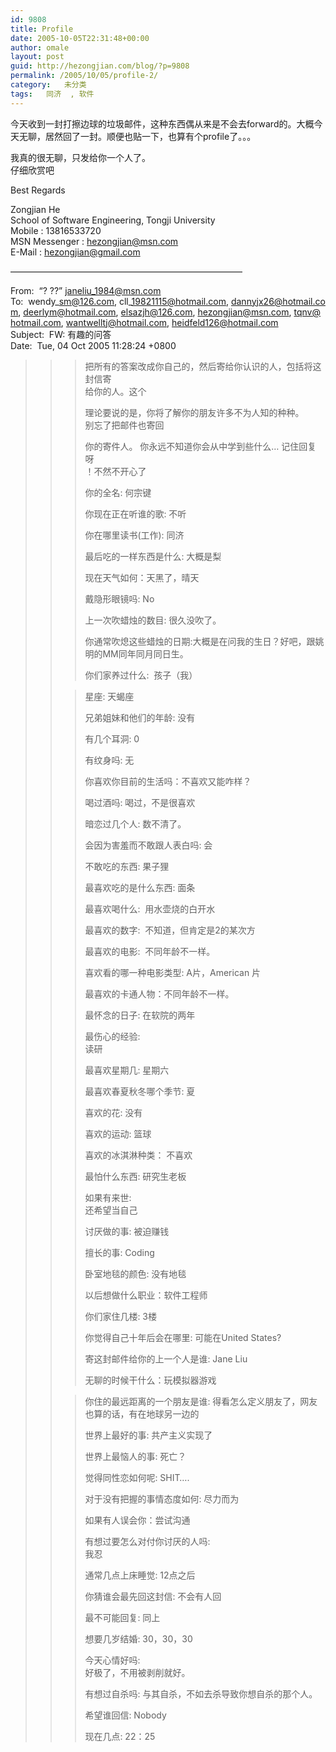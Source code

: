 ```yaml
---
id: 9808
title: Profile
date: 2005-10-05T22:31:48+00:00
author: omale
layout: post
guid: http://hezongjian.com/blog/?p=9808
permalink: /2005/10/05/profile-2/
category:   未分类
tags:   同济  , 软件
---
```

今天收到一封打擦边球的垃圾邮件，这种东西偶从来是不会去forward的。大概今天无聊，居然回了一封。顺便也贴一下，也算有个profile了。。。

我真的很无聊，只发给你一个人了。  
仔细欣赏吧

Best&nbsp;Regards&nbsp;

Zongjian&nbsp;He&nbsp;  
School&nbsp;of&nbsp;Software&nbsp;Engineering,&nbsp;Tongji&nbsp;University&nbsp;  
Mobile&nbsp;:&nbsp;13816533720&nbsp;  
MSN&nbsp;Messenger&nbsp;:&nbsp;hezongjian@msn.com&nbsp;  
E-Mail&nbsp;:&nbsp;hezongjian@gmail.com&nbsp;

&#8212;&#8212;&#8212;&#8212;&#8212;&#8212;&#8212;&#8212;&#8212;&#8212;&#8212;&#8212;&#8212;&#8212;&#8212;&#8212;&#8212;&#8212;&#8212;&#8212;&#8212;&#8212;&#8212;&#8212;&#8212;&#8212;&#8211;

From:&nbsp;&nbsp;&#8220;?&nbsp;??&#8221;&nbsp;<janeliu_1984@msn.com>  
To:&nbsp;&nbsp;wendy\_sm@126.com,&nbsp;cll\_19821115@hotmail.com,&nbsp;dannyjx26@hotmail.com,&nbsp;deerlym@hotmail.com,&nbsp;elsazjh@126.com,&nbsp;hezongjian@msn.com,&nbsp;tqnv@hotmail.com,&nbsp;wantwelltj@hotmail.com,&nbsp;heidfeld126@hotmail.com  
Subject:&nbsp;&nbsp;FW:&nbsp;有趣的问答  
Date:&nbsp;&nbsp;Tue,&nbsp;04&nbsp;Oct&nbsp;2005&nbsp;11:28:24&nbsp;+0800  
>  
>  
>  
>>  
>>>把所有的答案改成你自己的，然后寄给你认识的人，包括将这封信寄&nbsp;  
>>>给你的人。这个  
>>>  
>>>  
>>>  
>>>  
>>>理论要说的是，你将了解你的朋友许多不为人知的种种。&nbsp;  
>>>别忘了把邮件也寄回  
>>>  
>>>你的寄件人。&nbsp;你永远不知道你会从中学到些什么&#8230;&nbsp;记住回复呀&nbsp;  
>>>！不然不开心了  
>>>  
>>>你的全名:&nbsp;何宗键  
>>>  
>>>你现在正在听谁的歌:&nbsp;不听  
>>>  
>>>你在哪里读书(工作):&nbsp;同济  
>>>  
>>>最后吃的一样东西是什么:&nbsp;大概是梨  
>>>  
>>>现在天气如何：天黑了，晴天  
>>>  
>>>戴隐形眼镜吗:&nbsp;No  
>>>  
>>>上一次吹蜡烛的数目:&nbsp;很久没吹了。  
>>>  
>>>你通常吹熄这些蜡烛的日期:大概是在问我的生日？好吧，跟姚明的MM同年同月同日生。  
>>>  
>>>你们家养过什么:&nbsp;&nbsp;孩子（我）  
>>  
>>>星座:&nbsp;天蝎座  
>>>  
>>>兄弟姐妹和他们的年龄:&nbsp;没有  
>>>  
>>>有几个耳洞:&nbsp;0  
>>>  
>>>有纹身吗:&nbsp;无  
>>>  
>>>你喜欢你目前的生活吗：不喜欢又能咋样？  
>>>  
>>>喝过酒吗:&nbsp;喝过，不是很喜欢  
>>>  
>>>暗恋过几个人:&nbsp;数不清了。  
>>>  
>>>会因为害羞而不敢跟人表白吗:&nbsp;会  
>>>  
>>>不敢吃的东西:&nbsp;果子狸  
>>>  
>>>最喜欢吃的是什么东西:&nbsp;面条  
>>>  
>>>最喜欢喝什么:&nbsp;&nbsp;用水壶烧的白开水  
>>>  
>>>最喜欢的数字:&nbsp;&nbsp;不知道，但肯定是2的某次方  
>>>  
>>>最喜欢的电影:&nbsp;&nbsp;不同年龄不一样。  
>>>  
>>>喜欢看的哪一种电影类型:&nbsp;A片，American&nbsp;片  
>>>  
>>>最喜欢的卡通人物：不同年龄不一样。  
>>>  
>>>最怀念的日子:&nbsp;在软院的两年  
>>>  
>>>最伤心的经验:&nbsp;  
>>>读研  
>>>  
>>>最喜欢星期几:&nbsp;星期六  
>>>  
>>>最喜欢春夏秋冬哪个季节:&nbsp;夏  
>>>  
>>>喜欢的花:&nbsp;没有  
>>>  
>>>喜欢的运动:&nbsp;篮球  
>>>  
>>>喜欢的冰淇淋种类：&nbsp;不喜欢  
>>>  
>>>最怕什么东西:&nbsp;研究生老板  
>>>  
>>>如果有来世:&nbsp;  
>>>还希望当自己  
>>>  
>>>讨厌做的事:&nbsp;被迫赚钱  
>>>  
>>>擅长的事:&nbsp;Coding  
>>>  
>>>卧室地毯的颜色:&nbsp;没有地毯  
>>>  
>>>以后想做什么职业：软件工程师  
>>>  
>>>你们家住几楼:&nbsp;3楼  
>>>  
>>>你觉得自己十年后会在哪里:&nbsp;可能在United&nbsp;States?  
>>>  
>>>寄这封邮件给你的上一个人是谁:&nbsp;Jane&nbsp;Liu  
>>>  
>>>无聊的时候干什么：玩模拟器游戏  
>>  
>>>你住的最远距离的一个朋友是谁:&nbsp;得看怎么定义朋友了，网友也算的话，有在地球另一边的  
>>>  
>>>世界上最好的事:&nbsp;共产主义实现了  
>>>  
>>>世界上最恼人的事:&nbsp;死亡？  
>>>  
>>>觉得同性恋如何呢:&nbsp;SHIT&#8230;.  
>>>  
>>>对于没有把握的事情态度如何:&nbsp;尽力而为  
>>>  
>>>如果有人误会你：尝试沟通  
>>>  
>>>有想过要怎么对付你讨厌的人吗:&nbsp;  
>>>我忍  
>>>  
>>>通常几点上床睡觉:&nbsp;12点之后  
>>>  
>>>你猜谁会最先回这封信:&nbsp;不会有人回  
>>>  
>>>最不可能回复:&nbsp;同上  
>>>  
>>>想要几岁结婚:&nbsp;30，30，30  
>>>  
>>>今天心情好吗:&nbsp;  
>>>好极了，不用被剥削就好。  
>>>  
>>>有想过自杀吗:&nbsp;与其自杀，不如去杀导致你想自杀的那个人。  
>>>  
>>>希望谁回信:&nbsp;Nobody  
>>>  
>>>现在几点:&nbsp;22：25  
>>>  
>>